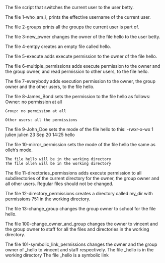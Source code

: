 The file script that switches the current user to the user betty.


The file 1-who_am_i, prints the effective username of the current user.

The file 2-groups prints all the groups the current user is part of.

The file 3-new_owner changes the owner of the file hello to the user betty.

The file 4-emtpy creates an empty file called hello.

The file 5-execute  adds execute permission to the owner of the file hello.

The file 6-multiple_permissions adds execute permission to the owner and the group owner, and read permission to other users, to the file hello.

The file 7-everybody adds execution permission to the owner, the group owner and the other users, to the file hello.

The file 8-James_Bond  sets the permission to the file hello as follows:
	Owner: no permission at all

	Group: no permission at all

	Other users: all the permissions

The file 9-John_Doe sets the mode of the file hello to this:
	-rwxr-x-wx 1 julien julien 23 Sep 20 14:25 hello

The file 10-mirror_permission sets the mode of the file hello the same as olleh’s mode.

	The file hello will be in the working directory
	The file olleh will be in the working directory

The file 11-directories_permissions adds execute permission to all subdirectories of the current directory for the owner, the group owner and all other users. Regular files should not be changed.

The file 12-directory_permissions creates a directory called my_dir with permissions 751 in the working directory.

The file 13-change_group changes the group owner to school for the file hello.

The file 100-change_owner_and_group changes the owner to vincent and the group owner to staff for all the files and directories in the working directory.

The file 101-symbolic_link_permissions changes the owner and the group owner of _hello to vincent and staff respectively.
	The file _hello is in the working directory
	The file _hello is a symbolic link

